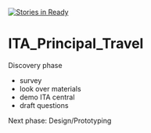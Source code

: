 [![Stories in Ready](https://badge.waffle.io/CommerceDataService/ITA_Principal_Travel.png?label=ready&title=Ready)](https://waffle.io/CommerceDataService/ITA_Principal_Travel)
# ITA_Principal_Travel

Discovery phase
* survey
* look over materials
* demo ITA central
* draft questions

Next phase: Design/Prototyping
